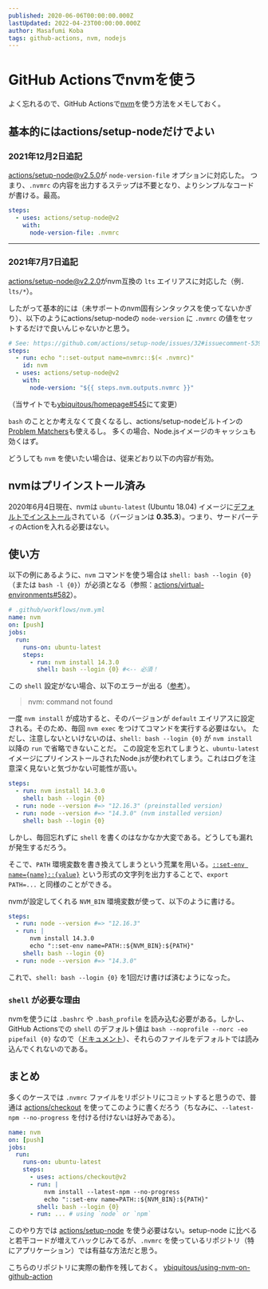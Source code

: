 ```yaml
---
published: 2020-06-06T00:00:00.000Z
lastUpdated: 2022-04-23T00:00:00.000Z
author: Masafumi Koba
tags: github-actions, nvm, nodejs
---
```


# GitHub Actionsでnvmを使う

よく忘れるので、GitHub Actionsで[nvm](https://github.com/nvm-sh/nvm)を使う方法をメモしておく。

## 基本的にはactions/setup-nodeだけでよい

### 2021年12月2日追記

[actions/setup-node@v2.5.0](https://github.com/actions/setup-node/releases/tag/v2.5.0)が `node-version-file` オプションに対応した。
つまり、`.nvmrc` の内容を出力するステップは不要となり、よりシンプルなコードが書ける。最高。

```yaml
steps:
  - uses: actions/setup-node@v2
    with:
      node-version-file: .nvmrc
```

---

### 2021年7月7日追記

[actions/setup-node@v2.2.0](https://github.com/actions/setup-node/releases/tag/v2.2.0)がnvm互換の `lts` エイリアスに対応した（例．`lts/*`）。

したがって基本的には（未サポートのnvm固有シンタックスを使ってないかぎり）、以下のようにactions/setup-nodeの `node-version` に `.nvmrc` の値をセットするだけで良いんじゃないかと思う。

```yaml
# See: https://github.com/actions/setup-node/issues/32#issuecomment-539794249
steps:
  - run: echo "::set-output name=nvmrc::$(< .nvmrc)"
    id: nvm
  - uses: actions/setup-node@v2
    with:
      node-version: "${{ steps.nvm.outputs.nvmrc }}"
```

（当サイトでも[ybiquitous/homepage#545](https://github.com/ybiquitous/homepage/pull/545)にて変更）

`bash` のこととか考えなくて良くなるし、actions/setup-nodeビルトインの[Problem Matchers](https://github.com/actions/toolkit/blob/45647689407e7fb224e06d066dde6aefa67a365f/docs/problem-matchers.md)も使えるし。
多くの場合、Node.jsイメージのキャッシュも効くはず。

どうしても `nvm` を使いたい場合は、従来どおり以下の内容が有効。

## nvmはプリインストール済み

2020年6月4日現在、nvmは `ubuntu-latest` (Ubuntu 18.04) イメージに[デフォルトでインストール](https://github.com/actions/virtual-environments/blob/ubuntu18/20200604.1/images/linux/Ubuntu1804-README.md)されている（バージョンは **0.35.3**）。つまり、サードパーティのActionを入れる必要はない。

## 使い方

以下の例にあるように、`nvm` コマンドを使う場合は `shell: bash --login {0}` （または `bash -l {0}`）が必須となる（参照：[actions/virtual-environments#582](https://github.com/actions/virtual-environments/pull/582#issuecomment-617659430)）。

```yaml
# .github/workflows/nvm.yml
name: nvm
on: [push]
jobs:
  run:
    runs-on: ubuntu-latest
    steps:
      - run: nvm install 14.3.0
        shell: bash --login {0} #<-- 必須！
```

この `shell` 設定がない場合、以下のエラーが出る（[参考](https://github.com/ybiquitous/using-nvm-on-github-action/pull/1/checks?check_run_id=742988829#step:2:4)）。

> nvm: command not found

一度 `nvm install` が成功すると、そのバージョンが `default` エイリアスに設定される。そのため、毎回 `nvm exec` をつけてコマンドを実行する必要はない。
ただし、注意しないといけないのは、`shell: bash --login {0}` が `nvm install` 以降の `run` で省略できないことだ。
この設定を忘れてしまうと、`ubuntu-latest` イメージにプリインストールされたNode.jsが使われてしまう。これはログを注意深く見ないと気づかない可能性が高い。

```yaml
steps:
  - run: nvm install 14.3.0
    shell: bash --login {0}
  - run: node --version #=> "12.16.3" (preinstalled version)
  - run: node --version #=> "14.3.0" (nvm installed version)
    shell: bash --login {0}
```

しかし、毎回忘れずに `shell` を書くのはなかなか大変である。どうしても漏れが発生するだろう。

そこで、`PATH` 環境変数を書き換えてしまうという荒業を用いる。[`::set-env name={name}::{value}`](https://help.github.com/en/actions/reference/workflow-commands-for-github-actions#setting-an-environment-variable) という形式の文字列を出力することで、`export PATH=...` と同様のことができる。

nvmが設定してくれる `NVM_BIN` 環境変数が使って、以下のように書ける。

```yaml
steps:
  - run: node --version #=> "12.16.3"
  - run: |
      nvm install 14.3.0
      echo "::set-env name=PATH::${NVM_BIN}:${PATH}"
    shell: bash --login {0}
  - run: node --version #=> "14.3.0"
```

これで、`shell: bash --login {0}` を1回だけ書けば済むようになった。

### `shell` が必要な理由

nvmを使うには `.bashrc` や `.bash_profile` を読み込む必要がある。しかし、GitHub Actionsでの `shell` のデフォルト値は `bash --noprofile --norc -eo pipefail {0}` なので（[ドキュメント](https://help.github.com/en/actions/reference/workflow-syntax-for-github-actions#jobsjob_idstepsrun)）、それらのファイルをデフォルトでは読み込んでくれないのである。

## まとめ

多くのケースでは `.nvmrc` ファイルをリポジトリにコミットすると思うので、普通は [actions/checkout](https://github.com/actions/checkout) を使ってこのように書くだろう（ちなみに、`--latest-npm --no-progress` を付ける付けないは好みである）。

```yaml
name: nvm
on: [push]
jobs:
  run:
    runs-on: ubuntu-latest
    steps:
      - uses: actions/checkout@v2
      - run: |
          nvm install --latest-npm --no-progress
          echo "::set-env name=PATH::${NVM_BIN}:${PATH}"
        shell: bash --login {0}
      - run: ... # using `node` or `npm`
```

このやり方では [actions/setup-node](https://github.com/actions/setup-node) を使う必要はない。setup-node に比べると若干コードが増えてハックじみてるが、`.nvmrc` を使っているリポジトリ（特にアプリケーション）では有益な方法だと思う。

こちらのリポジトリに実際の動作を残しておく。
[ybiquitous/using-nvm-on-github-action](https://github.com/ybiquitous/using-nvm-on-github-action)
